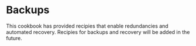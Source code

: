 # Backups
This cookbook has provided recipies that enable redundancies and automated recovery.
Recipies for backups and recovery will be added in the future.
